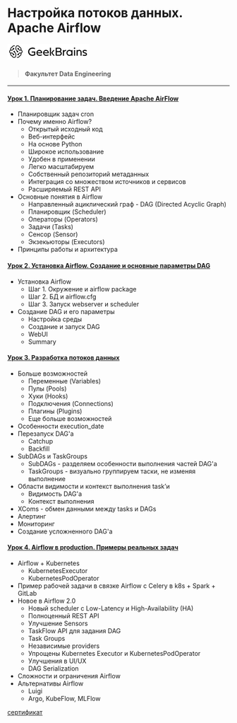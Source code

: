 # Настройка потоков данных. Apache Airflow
![](logo.png)
> #### Факультет Data Engineering
___
#### [Урок 1. Планирование задач. Введение Apache AirFlow](https://github.com/TolstikovIgor/Airflow/tree/main/lesson1)
* Планировщик задач cron
* Почему именно Airflow?
  * Открытый исходный код
  * Веб-интерфейс
  * На основе Python
  * Широкое использование
  * Удобен в применении
  * Легко масштабируем
  * Собственный репозиторий метаданных
  * Интеграция со множеством источников и сервисов
  * Расширяемый REST API
* Основные понятия в Airflow
  * Направленный ациклический граф - DAG (Directed Acyclic Graph)
  * Планировщик (Scheduler)
  * Операторы (Operators)
  * Задачи (Tasks)
  * Сенсор (Sensor)
  * Экзекьюторы (Executors)
* Принципы работы и архитектура
#### [Урок 2. Установка Airflow. Создание и основные параметры DAG](https://github.com/TolstikovIgor/Airflow/tree/main/lesson2)
* Установка Airflow
  * Шаг 1. Окружение и airflow package
  * Шаг 2. БД и airflow.cfg
  * Шаг 3. Запуск webserver и scheduler
* Создание DAG и его параметры
  * Настройка среды
  * Создание и запуск DAG
  * WebUI
  * Summary
#### [Урок 3. Разработка потоков данных](https://github.com/TolstikovIgor/Airflow/tree/main/lesson3)
* Больше возможностей
  * Переменные (Variables)
  * Пулы (Pools)
  * Хуки (Hooks)
  * Подключения (Connections)
  * Плагины (Plugins)
  * Еще больше возможностей
* Особенности execution_date
* Перезапуск DAG'а
  * Catchup
  * Backfill
* SubDAGs и TaskGroups
  * SubDAGs - разделяем особенности выполнения частей DAG'а
  * TaskGroups - визуально группируем таски, не изменяя выполнение
* Области видимости и контекст выполнения task’и
  * Видимость DAG'а
  * Контекст выполнения
* XComs - обмен данными между tasks и DAGs
* Алертинг
* Мониторинг
* Создание усложненного DAG'а
#### [Урок 4. Airflow в production. Примеры реальных задач](https://github.com/TolstikovIgor/Airflow/tree/main/lesson4)
* Airflow + Kubernetes
  * KubernetesExecutor
  * KubernetesPodOperator
* Пример рабочей задачи в связке Airflow с Celery в k8s + Spark + GitLab
* Новое в Airflow 2.0
  * Новый scheduler с Low-Latency и High-Availability (HA)
  * Полноценный REST API
  * Улучшение Sensors
  * TaskFlow API для задания DAG
  * Task Groups
  * Независимые providers
  * Упрощены Kubernetes Executor и KubernetesPodOperator
  * Улучшения в UI/UX
  * DAG Serialization
* Cложности и ограничения Airflow
* Альтернативы Airflow
  * Luigi
  * Argo, KubeFlow, MLFlow

[сертификат](https://gb.ru/go/JySs1R)
